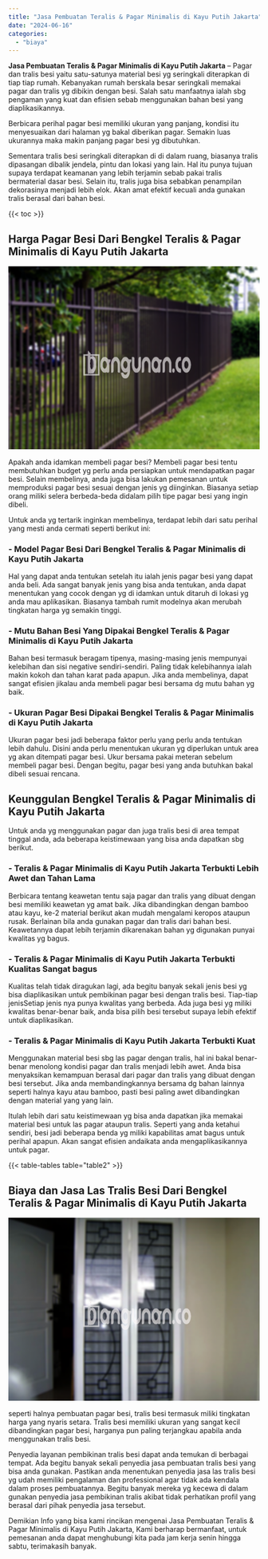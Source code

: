 ```yaml
---
title: "Jasa Pembuatan Teralis & Pagar Minimalis di Kayu Putih Jakarta"
date: "2024-06-16"
categories: 
  - "biaya"
---
```


**Jasa Pembuatan Teralis & Pagar Minimalis di Kayu Putih Jakarta** – Pagar dan tralis besi yaitu satu-satunya material besi yg seringkali diterapkan di tiap tiap rumah. Kebanyakan rumah berskala besar seringkali memakai pagar dan tralis yg dibikin dengan besi. Salah satu manfaatnya ialah sbg pengaman yang kuat dan efisien sebab menggunakan bahan besi yang diaplikasikannya.

Berbicara perihal pagar besi memiliki ukuran yang panjang, kondisi itu menyesuaikan dari halaman yg bakal diberikan pagar. Semakin luas ukurannya maka makin panjang pagar besi yg dibutuhkan.

Sementara tralis besi seringkali diterapkan di di dalam ruang, biasanya tralis dipasangan dibalik jendela, pintu dan lokasi yang lain. Hal itu punya tujuan supaya terdapat keamanan yang lebih terjamin sebab pakai tralis bermaterial dasar besi. Selain itu, tralis juga bisa sebabkan penampilan dekorasinya menjadi lebih elok. Akan amat efektif kecuali anda gunakan tralis berasal dari bahan besi.

{{< toc >}}

## Harga Pagar Besi Dari Bengkel Teralis & Pagar Minimalis di Kayu Putih Jakarta

![Jasa Pembuatan Teralis & Pagar Minimalis di Kayu Putih Jakarta](/images/pagar-minimalis-murah-45.png)

Apakah anda idamkan membeli pagar besi? Membeli pagar besi tentu membutuhkan budget yg perlu anda persiapkan untuk mendapatkan pagar besi. Selain membelinya, anda juga bisa lakukan pemesanan untuk memproduksi pagar besi sesuai dengan jenis yg diinginkan. Biasanya setiap orang miliki selera berbeda-beda didalam pilih tipe pagar besi yang ingin dibeli.

Untuk anda yg tertarik inginkan membelinya, terdapat lebih dari satu perihal yang mesti anda cermati seperti berikut ini:
### \- Model Pagar Besi Dari Bengkel Teralis & Pagar Minimalis di Kayu Putih Jakarta

Hal yang dapat anda tentukan setelah itu ialah jenis pagar besi yang dapat anda beli. Ada sangat banyak jenis yang bisa anda tentukan, anda dapat menentukan yang cocok dengan yg di idamkan untuk ditaruh di lokasi yg anda mau aplikasikan. Biasanya tambah rumit modelnya akan merubah tingkatan harga yg semakin tinggi.

### \- Mutu Bahan Besi Yang Dipakai Bengkel Teralis & Pagar Minimalis di Kayu Putih Jakarta

Bahan besi termasuk beragam tipenya, masing-masing jenis mempunyai kelebihan dan sisi negative sendiri-sendiri. Paling tidak kelebihannya ialah makin kokoh dan tahan karat pada apapun. Jika anda membelinya, dapat sangat efisien jikalau anda membeli pagar besi bersama dg mutu bahan yg baik.

### \- Ukuran Pagar Besi Dipakai Bengkel Teralis & Pagar Minimalis di Kayu Putih Jakarta

Ukuran pagar besi jadi beberapa faktor perlu yang perlu anda tentukan lebih dahulu. Disini anda perlu menentukan ukuran yg diperlukan untuk area yg akan ditempati pagar besi. Ukur bersama pakai meteran sebelum membeli pagar besi. Dengan begitu, pagar besi yang anda butuhkan bakal dibeli sesuai rencana.

## Keunggulan Bengkel Teralis & Pagar Minimalis di Kayu Putih Jakarta

Untuk anda yg menggunakan pagar dan juga tralis besi di area tempat tinggal anda, ada beberapa keistimewaan yang bisa anda dapatkan sbg berikut.

### \- Teralis & Pagar Minimalis di Kayu Putih Jakarta Terbukti Lebih Awet dan Tahan Lama

Berbicara tentang keawetan tentu saja pagar dan tralis yang dibuat dengan besi memiliki keawetan yg amat baik. Jika dibandingkan dengan bamboo atau kayu, ke-2 material berikut akan mudah mengalami keropos ataupun rusak. Berlainan bila anda gunakan pagar dan tralis dari bahan besi. Keawetannya dapat lebih terjamin dikarenakan bahan yg digunakan punyai kwalitas yg bagus.

### \- Teralis & Pagar Minimalis di Kayu Putih Jakarta Terbukti Kualitas Sangat bagus

Kualitas telah tidak diragukan lagi, ada begitu banyak sekali jenis besi yg bisa diaplikasikan untuk pembikinan pagar besi dengan tralis besi. Tiap-tiap jenisSetiap jenis nya punya kwalitas yang berbeda. Ada juga besi yg miliki kwalitas benar-benar baik, anda bisa pilih besi tersebut supaya lebih efektif untuk diaplikasikan.

### \- Teralis & Pagar Minimalis di Kayu Putih Jakarta Terbukti Kuat

Menggunakan material besi sbg las pagar dengan tralis, hal ini bakal benar-benar menolong kondisi pagar dan tralis menjadi lebih awet. Anda bisa menyaksikan kemampuan berasal dari pagar dan tralis yang dibuat dengan besi tersebut. Jika anda membandingkannya bersama dg bahan lainnya seperti halnya kayu atau bamboo, pasti besi paling awet dibandingkan dengan material yang yang lain.

Itulah lebih dari satu keistimewaan yg bisa anda dapatkan jika memakai material besi untuk las pagar ataupun tralis. Seperti yang anda ketahui sendiri, besi jadi beberapa benda yg miliki kapabilitas amat bagus untuk perihal apapun. Akan sangat efisien andaikata anda mengaplikasikannya untuk pagar.

{{< table-tables table="table2" >}}

## Biaya dan Jasa Las Tralis Besi Dari Bengkel Teralis & Pagar Minimalis di Kayu Putih Jakarta

![Jasa Pembuatan Teralis & Pagar Minimalis di Kayu Putih Jakarta](/images/teralis-minimalis-murah-03.png)

seperti halnya pembuatan pagar besi, tralis besi termasuk miliki tingkatan harga yang nyaris setara. Tralis besi memiliki ukuran yang sangat kecil dibandingkan pagar besi, harganya pun paling terjangkau apabila anda menggunakan tralis besi.

Penyedia layanan pembikinan tralis besi dapat anda temukan di berbagai tempat. Ada begitu banyak sekali penyedia jasa pembuatan tralis besi yang bisa anda gunakan. Pastikan anda menentukan penyedia jasa las tralis besi yg udah memiliki pengalaman dan professional agar tidak ada kendala dalam proses pembuatannya. Begitu banyak mereka yg kecewa di dalam gunakan penyedia jasa pembikinan tralis akibat tidak perhatikan profil yang berasal dari pihak penyedia jasa tersebut.

Demikian Info yang bisa kami rincikan mengenai Jasa Pembuatan Teralis & Pagar Minimalis di Kayu Putih Jakarta, Kami berharap bermanfaat, untuk pemesanan anda dapat menghubungi kita pada jam kerja senin hingga sabtu, terimakasih banyak.
